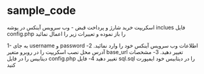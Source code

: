 # sample_code
اسکریپت خرید شارژ و پرداخت قبض - وب سرویس آینکس
در پوشه inclues فایل config.php را باز نموده و تعییرات زیر را اعمال نمائید

1- به جای username و password اطلاعات وب سرویس آینکس خود را وارد نمائید.
2- آدرس محل نصب اسکریپت را در روبرو متغیر base_url تغییر دهید.
3- مشخصات دیتابیس را در فایل config.php تغییر دهید
4- فایل sql.sql را در دیتابیس خود ایمپورت کنید
